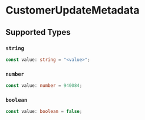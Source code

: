 # CustomerUpdateMetadata


## Supported Types

### `string`

```typescript
const value: string = "<value>";
```

### `number`

```typescript
const value: number = 940084;
```

### `boolean`

```typescript
const value: boolean = false;
```

